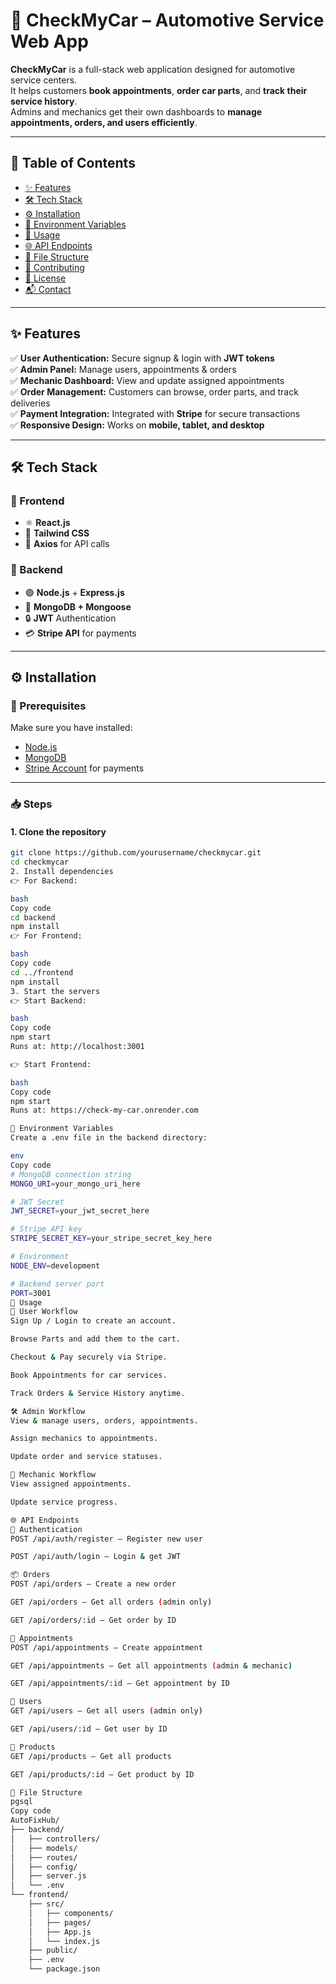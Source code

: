 # 🚗 CheckMyCar – Automotive Service Web App

**CheckMyCar** is a full-stack web application designed for automotive service centers.  
It helps customers **book appointments**, **order car parts**, and **track their service history**.  
Admins and mechanics get their own dashboards to **manage appointments, orders, and users efficiently**.

---

## 📑 Table of Contents
- [✨ Features](#-features)
- [🛠️ Tech Stack](#%EF%B8%8F-tech-stack)
- [⚙️ Installation](#%EF%B8%8F-installation)
- [🔑 Environment Variables](#-environment-variables)
- [🚀 Usage](#-usage)
- [🌐 API Endpoints](#-api-endpoints)
- [📂 File Structure](#-file-structure)
- [🤝 Contributing](#-contributing)
- [📜 License](#-license)
- [📬 Contact](#-contact)

---

## ✨ Features
✅ **User Authentication:** Secure signup & login with **JWT tokens**  
✅ **Admin Panel:** Manage users, appointments & orders  
✅ **Mechanic Dashboard:** View and update assigned appointments  
✅ **Order Management:** Customers can browse, order parts, and track deliveries  
✅ **Payment Integration:** Integrated with **Stripe** for secure transactions  
✅ **Responsive Design:** Works on **mobile, tablet, and desktop**

---

## 🛠️ Tech Stack

### 🔹 Frontend
- ⚛️ **React.js**
- 🎨 **Tailwind CSS**
- 🔗 **Axios** for API calls

### 🔹 Backend
- 🟢 **Node.js** + **Express.js**
- 🍃 **MongoDB + Mongoose**
- 🔒 **JWT** Authentication
- 💳 **Stripe API** for payments

---

## ⚙️ Installation

### 📌 Prerequisites
Make sure you have installed:
- [Node.js](https://nodejs.org/)
- [MongoDB](https://www.mongodb.com/)
- [Stripe Account](https://stripe.com/) for payments

---

### 📥 Steps

#### 1. Clone the repository
```bash
git clone https://github.com/yourusername/checkmycar.git
cd checkmycar
2. Install dependencies
👉 For Backend:

bash
Copy code
cd backend
npm install
👉 For Frontend:

bash
Copy code
cd ../frontend
npm install
3. Start the servers
👉 Start Backend:

bash
Copy code
npm start
Runs at: http://localhost:3001

👉 Start Frontend:

bash
Copy code
npm start
Runs at: https://check-my-car.onrender.com

🔑 Environment Variables
Create a .env file in the backend directory:

env
Copy code
# MongoDB connection string
MONGO_URI=your_mongo_uri_here

# JWT Secret
JWT_SECRET=your_jwt_secret_here

# Stripe API key
STRIPE_SECRET_KEY=your_stripe_secret_key_here

# Environment
NODE_ENV=development

# Backend server port
PORT=3001
🚀 Usage
👤 User Workflow
Sign Up / Login to create an account.

Browse Parts and add them to the cart.

Checkout & Pay securely via Stripe.

Book Appointments for car services.

Track Orders & Service History anytime.

🛠️ Admin Workflow
View & manage users, orders, appointments.

Assign mechanics to appointments.

Update order and service statuses.

🔧 Mechanic Workflow
View assigned appointments.

Update service progress.

🌐 API Endpoints
🔐 Authentication
POST /api/auth/register – Register new user

POST /api/auth/login – Login & get JWT

📦 Orders
POST /api/orders – Create a new order

GET /api/orders – Get all orders (admin only)

GET /api/orders/:id – Get order by ID

📅 Appointments
POST /api/appointments – Create appointment

GET /api/appointments – Get all appointments (admin & mechanic)

GET /api/appointments/:id – Get appointment by ID

👥 Users
GET /api/users – Get all users (admin only)

GET /api/users/:id – Get user by ID

🛒 Products
GET /api/products – Get all products

GET /api/products/:id – Get product by ID

📂 File Structure
pgsql
Copy code
AutoFixHub/
├── backend/
│   ├── controllers/
│   ├── models/
│   ├── routes/
│   ├── config/
│   ├── server.js
│   └── .env
└── frontend/
    ├── src/
    │   ├── components/
    │   ├── pages/
    │   ├── App.js
    │   └── index.js
    ├── public/
    ├── .env
    └── package.json
